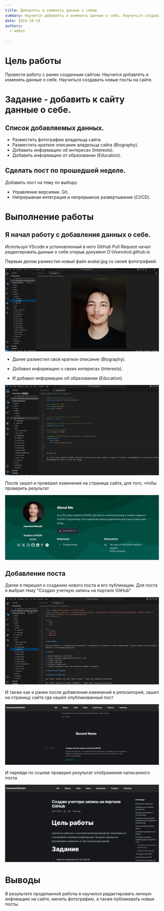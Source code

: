 ```yaml
---
title: Добавлять и изменять данные о себею
summary: Научится добавлять и изменять данные о себе. Научиться создавать новые посты на сайте.
date: 2024-10-19
authors:
  - admin

---
```


# Цель работы

Провести работу с ранее созданным сайтом. Научится добавлять и изменять данные о себе. Научиться создавать новые посты на сайте.

# Задание - добавить к сайту данные о себе.

## Список добавляемых данных.

- Разместить фотографию владельца сайта.
- Разместить краткое описание владельца сайта (Biography).
- Добавить информацию об интересах (Interests).
- Добавить информацию от образовании (Education).

## Сделать пост по прошедшей неделе.

Добавить пост на тему по выбору:
- Управление версиями. Git.
- Непрерывная интеграция и непрерывное развертывание (CI/CD).

# Выполнение работы

## Я начал работу с добавления данных о себе.

Используя VScode и установленный в него GitHub Pull Request начал редактировать данные о себе открыв документ 
D:\Vsevolod.github.io

Первым делом разместил новый файл avatar.jpg со своеё фотографией.

![Замена фото](1.png)

- Далее разместил своё краткое описание (Biography).


- Добавил информацию о своих интересах (Interests).


- И добавил информацию об образовании (Education).

![Описание](2.png)

После зашел и проверил изменение на странице сайта, для того, чтобы проверить результат

![Сайт с добавлением изменений](3.png)

## Добавление поста

Далее я перешел к созданию нового поста и его публикации.
Для поста я выбрал тему "Создаю учетную запись на портале GitHub"

![Создание нового поста](4.png)

И также как и ранее после добавления изменений в репозиторий, зашел на страницу сайта где нашёл опубликованный пост

![Отображение данных о посте на главной странице](5.png)

И перейдя по ссылке проверил результат отображения написанного поста

![Отображение поста при переходе по ссыле на сайте](6.png)

# Выводы

В результате проделанной работы я научился редактировать личную инфомацию на сайте, менять фотографию, а также публиковать новые посты. 



